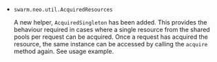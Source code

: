 * `swarm.neo.util.AcquiredResources`

  A new helper, `AcquiredSingleton` has been added. This provides the behaviour
  required in cases where a single resource from the shared pools per request
  can be acquired. Once a request has acquired the resource, the same instance
  can be accessed by calling the `acquire` method again. See usage example.
